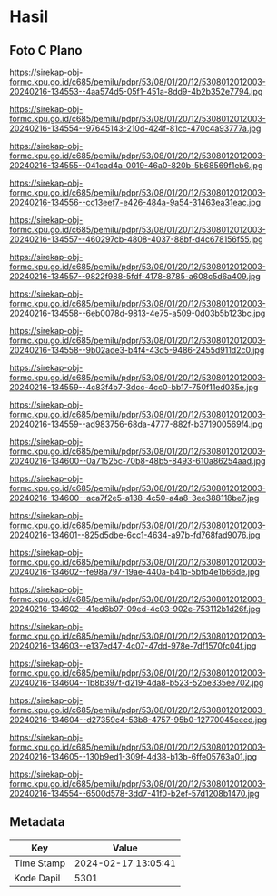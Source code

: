 # Hasil

## Foto C Plano

https://sirekap-obj-formc.kpu.go.id/c685/pemilu/pdpr/53/08/01/20/12/5308012012003-20240216-134553--4aa574d5-05f1-451a-8dd9-4b2b352e7794.jpg

https://sirekap-obj-formc.kpu.go.id/c685/pemilu/pdpr/53/08/01/20/12/5308012012003-20240216-134554--97645143-210d-424f-81cc-470c4a93777a.jpg

https://sirekap-obj-formc.kpu.go.id/c685/pemilu/pdpr/53/08/01/20/12/5308012012003-20240216-134555--041cad4a-0019-46a0-820b-5b68569f1eb6.jpg

https://sirekap-obj-formc.kpu.go.id/c685/pemilu/pdpr/53/08/01/20/12/5308012012003-20240216-134556--cc13eef7-e426-484a-9a54-31463ea31eac.jpg

https://sirekap-obj-formc.kpu.go.id/c685/pemilu/pdpr/53/08/01/20/12/5308012012003-20240216-134557--460297cb-4808-4037-88bf-d4c678156f55.jpg

https://sirekap-obj-formc.kpu.go.id/c685/pemilu/pdpr/53/08/01/20/12/5308012012003-20240216-134557--9822f988-5fdf-4178-8785-a608c5d6a409.jpg

https://sirekap-obj-formc.kpu.go.id/c685/pemilu/pdpr/53/08/01/20/12/5308012012003-20240216-134558--6eb0078d-9813-4e75-a509-0d03b5b123bc.jpg

https://sirekap-obj-formc.kpu.go.id/c685/pemilu/pdpr/53/08/01/20/12/5308012012003-20240216-134558--9b02ade3-b4f4-43d5-9486-2455d911d2c0.jpg

https://sirekap-obj-formc.kpu.go.id/c685/pemilu/pdpr/53/08/01/20/12/5308012012003-20240216-134559--4c83f4b7-3dcc-4cc0-bb17-750f11ed035e.jpg

https://sirekap-obj-formc.kpu.go.id/c685/pemilu/pdpr/53/08/01/20/12/5308012012003-20240216-134559--ad983756-68da-4777-882f-b371900569f4.jpg

https://sirekap-obj-formc.kpu.go.id/c685/pemilu/pdpr/53/08/01/20/12/5308012012003-20240216-134600--0a71525c-70b8-48b5-8493-610a86254aad.jpg

https://sirekap-obj-formc.kpu.go.id/c685/pemilu/pdpr/53/08/01/20/12/5308012012003-20240216-134600--aca7f2e5-a138-4c50-a4a8-3ee388118be7.jpg

https://sirekap-obj-formc.kpu.go.id/c685/pemilu/pdpr/53/08/01/20/12/5308012012003-20240216-134601--825d5dbe-6cc1-4634-a97b-fd768fad9076.jpg

https://sirekap-obj-formc.kpu.go.id/c685/pemilu/pdpr/53/08/01/20/12/5308012012003-20240216-134602--fe98a797-19ae-440a-b41b-5bfb4e1b66de.jpg

https://sirekap-obj-formc.kpu.go.id/c685/pemilu/pdpr/53/08/01/20/12/5308012012003-20240216-134602--41ed6b97-09ed-4c03-902e-753112b1d26f.jpg

https://sirekap-obj-formc.kpu.go.id/c685/pemilu/pdpr/53/08/01/20/12/5308012012003-20240216-134603--e137ed47-4c07-47dd-978e-7df1570fc04f.jpg

https://sirekap-obj-formc.kpu.go.id/c685/pemilu/pdpr/53/08/01/20/12/5308012012003-20240216-134604--1b8b397f-d219-4da8-b523-52be335ee702.jpg

https://sirekap-obj-formc.kpu.go.id/c685/pemilu/pdpr/53/08/01/20/12/5308012012003-20240216-134604--d27359c4-53b8-4757-95b0-12770045eecd.jpg

https://sirekap-obj-formc.kpu.go.id/c685/pemilu/pdpr/53/08/01/20/12/5308012012003-20240216-134605--130b9ed1-309f-4d38-b13b-6ffe05763a01.jpg

https://sirekap-obj-formc.kpu.go.id/c685/pemilu/pdpr/53/08/01/20/12/5308012012003-20240216-134554--6500d578-3dd7-41f0-b2ef-57d1208b1470.jpg


## Metadata

| Key        | Value               |
| ---------- | ------------------- |
| Time Stamp | 2024-02-17 13:05:41 |
| Kode Dapil | 5301                |



